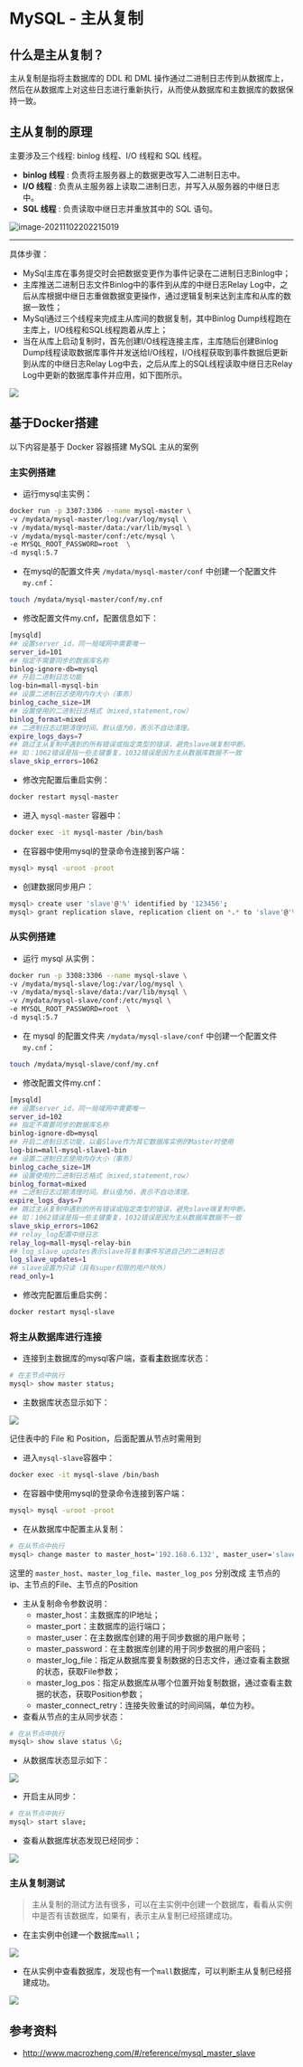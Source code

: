 # MySQL - 主从复制

## 什么是主从复制？

主从复制是指将主数据库的 DDL 和 DML 操作通过二进制日志传到从数据库上，然后在从数据库上对这些日志进行重新执行，从而使从数据库和主数据库的数据保持一致。



## 主从复制的原理

主要涉及三个线程: binlog 线程、I/O 线程和 SQL 线程。

- **binlog 线程** : 负责将主服务器上的数据更改写入二进制日志中。
- **I/O 线程** : 负责从主服务器上读取二进制日志，并写入从服务器的中继日志中。
- **SQL 线程** : 负责读取中继日志并重放其中的 SQL 语句。

![image-20211102202215019](//gcore.jsdelivr.net/gh/tiancixiong/atips@img-230529/images/database/mysql/image-20211102202215019.png)

---

具体步骤：

- MySql主库在事务提交时会把数据变更作为事件记录在二进制日志Binlog中；
- 主库推送二进制日志文件Binlog中的事件到从库的中继日志Relay Log中，之后从库根据中继日志重做数据变更操作，通过逻辑复制来达到主库和从库的数据一致性；
- MySql通过三个线程来完成主从库间的数据复制，其中Binlog Dump线程跑在主库上，I/O线程和SQL线程跑着从库上；
- 当在从库上启动复制时，首先创建I/O线程连接主库，主库随后创建Binlog Dump线程读取数据库事件并发送给I/O线程，I/O线程获取到事件数据后更新到从库的中继日志Relay Log中去，之后从库上的SQL线程读取中继日志Relay Log中更新的数据库事件并应用，如下图所示。

![](//gcore.jsdelivr.net/gh/tiancixiong/atips@img-230529/images/database/mysql/mysql_master_slave_06.png)



## 基于Docker搭建

以下内容是基于 Docker 容器搭建 MySQL 主从的案例

### 主实例搭建

- 运行mysql主实例：

```bash
docker run -p 3307:3306 --name mysql-master \
-v /mydata/mysql-master/log:/var/log/mysql \
-v /mydata/mysql-master/data:/var/lib/mysql \
-v /mydata/mysql-master/conf:/etc/mysql \
-e MYSQL_ROOT_PASSWORD=root  \
-d mysql:5.7
```

- 在mysql的配置文件夹 `/mydata/mysql-master/conf` 中创建一个配置文件`my.cnf`：

```bash
touch /mydata/mysql-master/conf/my.cnf
```

- 修改配置文件my.cnf，配置信息如下：

```bash
[mysqld]
## 设置server_id，同一局域网中需要唯一
server_id=101 
## 指定不需要同步的数据库名称
binlog-ignore-db=mysql  
## 开启二进制日志功能
log-bin=mall-mysql-bin  
## 设置二进制日志使用内存大小（事务）
binlog_cache_size=1M  
## 设置使用的二进制日志格式（mixed,statement,row）
binlog_format=mixed  
## 二进制日志过期清理时间。默认值为0，表示不自动清理。
expire_logs_days=7  
## 跳过主从复制中遇到的所有错误或指定类型的错误，避免slave端复制中断。
## 如：1062错误是指一些主键重复，1032错误是因为主从数据库数据不一致
slave_skip_errors=1062  
```

- 修改完配置后重启实例：

```bash
docker restart mysql-master
```

- 进入 `mysql-master` 容器中：

```bash
docker exec -it mysql-master /bin/bash
```

- 在容器中使用mysql的登录命令连接到客户端：

```bash
mysql> mysql -uroot -proot
```

- 创建数据同步用户：

```bash
mysql> create user 'slave'@'%' identified by '123456';
mysql> grant replication slave, replication client on *.* to 'slave'@'%';
```



### 从实例搭建

- 运行 mysql 从实例：

```bash
docker run -p 3308:3306 --name mysql-slave \
-v /mydata/mysql-slave/log:/var/log/mysql \
-v /mydata/mysql-slave/data:/var/lib/mysql \
-v /mydata/mysql-slave/conf:/etc/mysql \
-e MYSQL_ROOT_PASSWORD=root  \
-d mysql:5.7
```

- 在 mysql 的配置文件夹 `/mydata/mysql-slave/conf` 中创建一个配置文件 `my.cnf`：

```bash
touch /mydata/mysql-slave/conf/my.cnf
```

- 修改配置文件my.cnf：

```bash
[mysqld]
## 设置server_id，同一局域网中需要唯一
server_id=102
## 指定不需要同步的数据库名称
binlog-ignore-db=mysql  
## 开启二进制日志功能，以备Slave作为其它数据库实例的Master时使用
log-bin=mall-mysql-slave1-bin  
## 设置二进制日志使用内存大小（事务）
binlog_cache_size=1M  
## 设置使用的二进制日志格式（mixed,statement,row）
binlog_format=mixed  
## 二进制日志过期清理时间。默认值为0，表示不自动清理。
expire_logs_days=7  
## 跳过主从复制中遇到的所有错误或指定类型的错误，避免slave端复制中断。
## 如：1062错误是指一些主键重复，1032错误是因为主从数据库数据不一致
slave_skip_errors=1062  
## relay_log配置中继日志
relay_log=mall-mysql-relay-bin  
## log_slave_updates表示slave将复制事件写进自己的二进制日志
log_slave_updates=1  
## slave设置为只读（具有super权限的用户除外）
read_only=1  
```

- 修改完配置后重启实例：

```bash
docker restart mysql-slave
```



### 将主从数据库进行连接

- 连接到主数据库的mysql客户端，查看**主**数据库状态：

```bash
# 在主节点中执行
mysql> show master status;
```

- 主数据库状态显示如下：

![](//gcore.jsdelivr.net/gh/tiancixiong/atips@img-230529/images/database/mysql/mysql_master_slave_01.png)

记住表中的 File 和 Position，后面配置从节点时需用到

- 进入`mysql-slave`容器中：

```bash
docker exec -it mysql-slave /bin/bash
```

- 在容器中使用mysql的登录命令连接到客户端：

```bash
mysql> mysql -uroot -proot
```

- 在从数据库中配置主从复制：

```bash
# 在从节点中执行
mysql> change master to master_host='192.168.6.132', master_user='slave', master_password='123456', master_port=3307, master_log_file='mall-mysql-bin.000001', master_log_pos=617, master_connect_retry=30;  
```

这里的 `master_host`、`master_log_file`、`master_log_pos` 分别改成 主节点的ip、主节点的File、主节点的Position

- 主从复制命令参数说明：
  - master_host：主数据库的IP地址；
  - master_port：主数据库的运行端口；
  - master_user：在主数据库创建的用于同步数据的用户账号；
  - master_password：在主数据库创建的用于同步数据的用户密码；
  - master_log_file：指定从数据库要复制数据的日志文件，通过查看主数据的状态，获取File参数；
  - master_log_pos：指定从数据库从哪个位置开始复制数据，通过查看主数据的状态，获取Position参数；
  - master_connect_retry：连接失败重试的时间间隔，单位为秒。
- 查看从节点的主从同步状态：

```bash
# 在从节点中执行
mysql> show slave status \G;
```

- 从数据库状态显示如下：

![](//gcore.jsdelivr.net/gh/tiancixiong/atips@img-230529/images/database/mysql/mysql_master_slave_02.png)

- 开启主从同步：

```bash
# 在从节点中执行
mysql> start slave;
```

- 查看从数据库状态发现已经同步：

![](//gcore.jsdelivr.net/gh/tiancixiong/atips@img-230529/images/database/mysql/mysql_master_slave_03.png)



### 主从复制测试

> 主从复制的测试方法有很多，可以在主实例中创建一个数据库，看看从实例中是否有该数据库，如果有，表示主从复制已经搭建成功。

- 在主实例中创建一个数据库`mall`；

![](//gcore.jsdelivr.net/gh/tiancixiong/atips@img-230529/images/database/mysql/mysql_master_slave_04.png)

- 在从实例中查看数据库，发现也有一个`mall`数据库，可以判断主从复制已经搭建成功。

![](//gcore.jsdelivr.net/gh/tiancixiong/atips@img-230529/images/database/mysql/mysql_master_slave_05.png)



## 参考资料

- http://www.macrozheng.com/#/reference/mysql_master_slave

